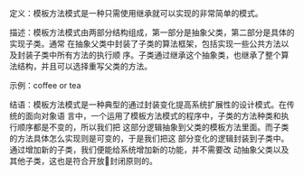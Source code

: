 定义：模板方法模式是一种只需使用继承就可以实现的非常简单的模式。 

描述：模板方法模式由两部分结构组成，第一部分是抽象父类，第二部分是具体的实现子类。通常 在抽象父类中封装了子类的算法框架，包括实现一些公共方法以及封装子类中所有方法的执行顺 序。子类通过继承这个抽象类，也继承了整个算法结构，并且可以选择重写父类的方法。 

示例：coffee or tea

结语：模板方法模式是一种典型的通过封装变化提高系统扩展性的设计模式。在传统的面向对象语 言中，一个运用了模板方法模式的程序中，子类的方法种类和执行顺序都是不变的，所以我们把 这部分逻辑抽象到父类的模板方法里面。而子类的方法具体怎么实现则是可变的，于是我们把这 部分变化的逻辑封装到子类中。通过增加新的子类，我们便能给系统增加新的功能，并不需要改 动抽象父类以及其他子类，这也是符合开放封闭原则的。 
